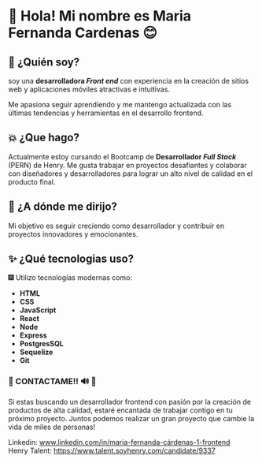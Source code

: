 # 👋 Hola! Mi nombre es Maria Fernanda Cardenas 😊

## 💜 ¿Quién soy?
soy una **desarrolladora _Front end_** con experiencia en la creación de sitios web y aplicaciones móviles atractivas e intuitivas.

Me apasiona seguir aprendiendo y me mantengo actualizada con las últimas tendencias y herramientas en el desarrollo frontend.


## 💥 ¿Que hago?
Actualmente estoy cursando el Bootcamp de **Desarrollador _Full Stack_** (PERN) de Henry. 
Me gusta trabajar en proyectos desafiantes y colaborar con diseñadores y desarrolladores para lograr un alto nivel de calidad en el producto final.

## 🌌 ¿A dónde me dirijo?
 Mi objetivo es seguir creciendo como desarrollador y contribuir en proyectos innovadores y emocionantes.
 
 ## ✨ ¿Qué tecnologias uso?
 
🎆 Utilizo tecnologías modernas como:
- **HTML**
- **CSS**
- **JavaScript**
- **React**
- **Node**
- **Express**
- **PostgresSQL**
- **Sequelize**
- **Git**

### 🔮 CONTACTAME!! 🔊 📧  

Si estas buscando un desarrollador frontend con pasión por la creación de productos de alta calidad, estaré encantada de trabajar contigo en tu próximo proyecto.
Juntos podemos realizar un gran proyecto que cambie la vida de miles de personas!

Linkedin: www.linkedin.com/in/maria-fernanda-cárdenas-1-frontend
<br/>
Henry Talent: https://www.talent.soyhenry.com/candidate/9337


<!--
**mariacardenas-1/mariacardenas-1** is a ✨ _special_ ✨ repository because its `README.md` (this file) appears on your GitHub profile.

Here are some ideas to get you started:

- 🔭 I’m currently working on ...
- 🌱 I’m currently learning ...
- 👯 I’m looking to collaborate on ...
- 🤔 I’m looking for help with ...
- 💬 Ask me about ...
- 📫 How to reach me: ...
- 😄 Pronouns: ...
- ⚡ Fun fact: ...
-->
